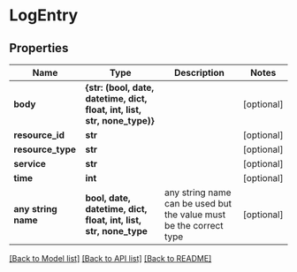# LogEntry


## Properties
Name | Type | Description | Notes
------------ | ------------- | ------------- | -------------
**body** | **{str: (bool, date, datetime, dict, float, int, list, str, none_type)}** |  | [optional] 
**resource_id** | **str** |  | [optional] 
**resource_type** | **str** |  | [optional] 
**service** | **str** |  | [optional] 
**time** | **int** |  | [optional] 
**any string name** | **bool, date, datetime, dict, float, int, list, str, none_type** | any string name can be used but the value must be the correct type | [optional]

[[Back to Model list]](../README.md#documentation-for-models) [[Back to API list]](../README.md#documentation-for-api-endpoints) [[Back to README]](../README.md)


